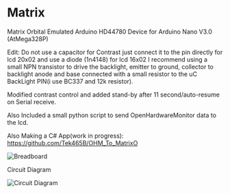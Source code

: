 Matrix
======

Matrix Orbital Emulated Arduino HD44780 Device for Arduino Nano V3.0 (AtMega328P)

Edit: Do not use a capacitor for Contrast just connect it to the pin directly for lcd 20x02 and use a diode (1n4148) for lcd 16x02
I recommend using a small NPN transistor to drive the backlight, emitter to ground, collector to backlight anode and base connected with a small resistor to the uC BackLight PIN(i use BC337 and 12k resistor).

Modified contrast control and added stand-by after 11 second/auto-resume on Serial receive.

Also Included a small python script to send OpenHardwareMonitor data to the lcd.

Also Making a C# App(work in progress): https://github.com/Tek465B/OHM_To_MatrixO

![Breadboard](http://s10.postimg.org/roe0sj1ll/tisplay_breadboard.png)

Circuit Diagram

![Circuit Diagram](http://s23.postimg.org/ijjwnjtqz/tisplay_circuit.png)

